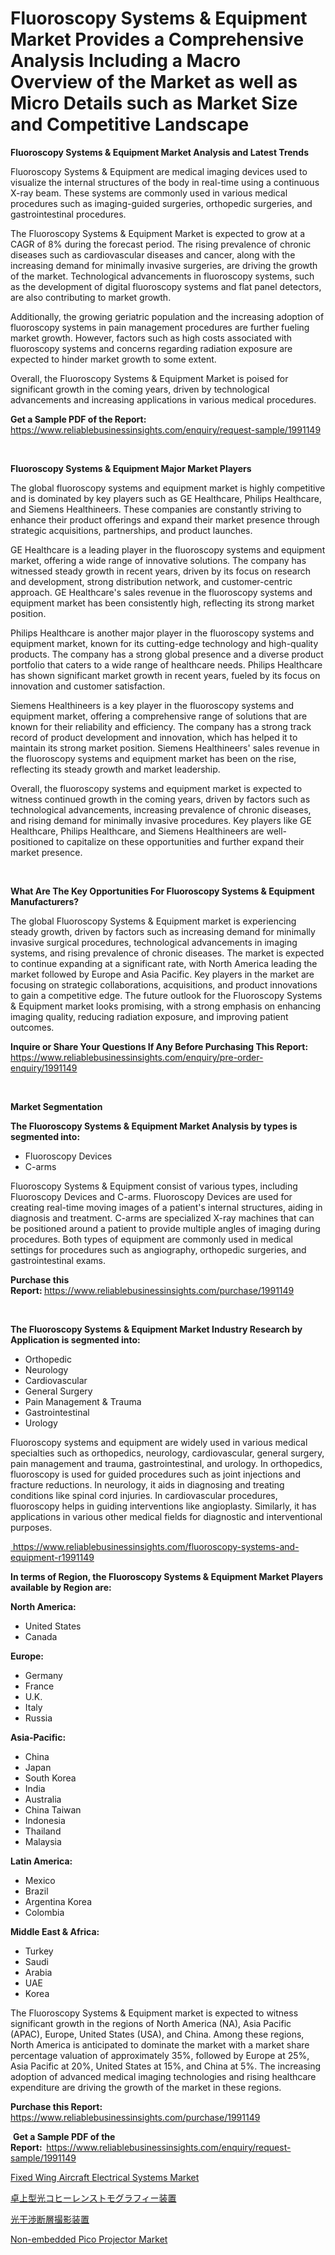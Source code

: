 <p><h1>Fluoroscopy Systems & Equipment Market Provides a Comprehensive Analysis Including a Macro Overview of the Market as well as Micro Details such as Market Size and Competitive Landscape</h1></p><p><strong>Fluoroscopy Systems & Equipment Market Analysis and Latest Trends</strong></p>
<p><p>Fluoroscopy Systems & Equipment are medical imaging devices used to visualize the internal structures of the body in real-time using a continuous X-ray beam. These systems are commonly used in various medical procedures such as imaging-guided surgeries, orthopedic surgeries, and gastrointestinal procedures.</p><p>The Fluoroscopy Systems & Equipment Market is expected to grow at a CAGR of 8% during the forecast period. The rising prevalence of chronic diseases such as cardiovascular diseases and cancer, along with the increasing demand for minimally invasive surgeries, are driving the growth of the market. Technological advancements in fluoroscopy systems, such as the development of digital fluoroscopy systems and flat panel detectors, are also contributing to market growth.</p><p>Additionally, the growing geriatric population and the increasing adoption of fluoroscopy systems in pain management procedures are further fueling market growth. However, factors such as high costs associated with fluoroscopy systems and concerns regarding radiation exposure are expected to hinder market growth to some extent.</p><p>Overall, the Fluoroscopy Systems & Equipment Market is poised for significant growth in the coming years, driven by technological advancements and increasing applications in various medical procedures.</p></p>
<p><strong>Get a Sample PDF of the Report:&nbsp;</strong> <a href="https://www.reliablebusinessinsights.com/enquiry/request-sample/1991149">https://www.reliablebusinessinsights.com/enquiry/request-sample/1991149</a></p>
<p>&nbsp;</p>
<p><strong>Fluoroscopy Systems & Equipment Major Market Players</strong></p>
<p><p>The global fluoroscopy systems and equipment market is highly competitive and is dominated by key players such as GE Healthcare, Philips Healthcare, and Siemens Healthineers. These companies are constantly striving to enhance their product offerings and expand their market presence through strategic acquisitions, partnerships, and product launches.</p><p>GE Healthcare is a leading player in the fluoroscopy systems and equipment market, offering a wide range of innovative solutions. The company has witnessed steady growth in recent years, driven by its focus on research and development, strong distribution network, and customer-centric approach. GE Healthcare's sales revenue in the fluoroscopy systems and equipment market has been consistently high, reflecting its strong market position.</p><p>Philips Healthcare is another major player in the fluoroscopy systems and equipment market, known for its cutting-edge technology and high-quality products. The company has a strong global presence and a diverse product portfolio that caters to a wide range of healthcare needs. Philips Healthcare has shown significant market growth in recent years, fueled by its focus on innovation and customer satisfaction.</p><p>Siemens Healthineers is a key player in the fluoroscopy systems and equipment market, offering a comprehensive range of solutions that are known for their reliability and efficiency. The company has a strong track record of product development and innovation, which has helped it to maintain its strong market position. Siemens Healthineers' sales revenue in the fluoroscopy systems and equipment market has been on the rise, reflecting its steady growth and market leadership.</p><p>Overall, the fluoroscopy systems and equipment market is expected to witness continued growth in the coming years, driven by factors such as technological advancements, increasing prevalence of chronic diseases, and rising demand for minimally invasive procedures. Key players like GE Healthcare, Philips Healthcare, and Siemens Healthineers are well-positioned to capitalize on these opportunities and further expand their market presence.</p></p>
<p>&nbsp;</p>
<p><strong>What Are The Key Opportunities For Fluoroscopy Systems & Equipment Manufacturers?</strong></p>
<p><p>The global Fluoroscopy Systems & Equipment market is experiencing steady growth, driven by factors such as increasing demand for minimally invasive surgical procedures, technological advancements in imaging systems, and rising prevalence of chronic diseases. The market is expected to continue expanding at a significant rate, with North America leading the market followed by Europe and Asia Pacific. Key players in the market are focusing on strategic collaborations, acquisitions, and product innovations to gain a competitive edge. The future outlook for the Fluoroscopy Systems & Equipment market looks promising, with a strong emphasis on enhancing imaging quality, reducing radiation exposure, and improving patient outcomes.</p></p>
<p><strong>Inquire or Share Your Questions If Any Before Purchasing This Report:</strong> <a href="https://www.reliablebusinessinsights.com/enquiry/pre-order-enquiry/1991149">https://www.reliablebusinessinsights.com/enquiry/pre-order-enquiry/1991149</a></p>
<p>&nbsp;</p>
<p><strong>Market Segmentation</strong></p>
<p><strong>The Fluoroscopy Systems & Equipment Market Analysis by types is segmented into:</strong></p>
<p><ul><li>Fluoroscopy Devices</li><li>C-arms</li></ul></p>
<p><p>Fluoroscopy Systems & Equipment consist of various types, including Fluoroscopy Devices and C-arms. Fluoroscopy Devices are used for creating real-time moving images of a patient's internal structures, aiding in diagnosis and treatment. C-arms are specialized X-ray machines that can be positioned around a patient to provide multiple angles of imaging during procedures. Both types of equipment are commonly used in medical settings for procedures such as angiography, orthopedic surgeries, and gastrointestinal exams.</p></p>
<p><strong>Purchase this Report:&nbsp;</strong><a href="https://www.reliablebusinessinsights.com/purchase/1991149">https://www.reliablebusinessinsights.com/purchase/1991149</a></p>
<p>&nbsp;</p>
<p><strong>The Fluoroscopy Systems & Equipment Market Industry Research by Application is segmented into:</strong></p>
<p><ul><li>Orthopedic</li><li>Neurology</li><li>Cardiovascular</li><li>General Surgery</li><li>Pain Management & Trauma</li><li>Gastrointestinal</li><li>Urology</li></ul></p>
<p><p>Fluoroscopy systems and equipment are widely used in various medical specialties such as orthopedics, neurology, cardiovascular, general surgery, pain management and trauma, gastrointestinal, and urology. In orthopedics, fluoroscopy is used for guided procedures such as joint injections and fracture reductions. In neurology, it aids in diagnosing and treating conditions like spinal cord injuries. In cardiovascular procedures, fluoroscopy helps in guiding interventions like angioplasty. Similarly, it has applications in various other medical fields for diagnostic and interventional purposes.</p></p>
<p><a href="https://www.reliablebusinessinsights.com/fluoroscopy-systems-and-equipment-r1991149">&nbsp;https://www.reliablebusinessinsights.com/fluoroscopy-systems-and-equipment-r1991149</a></p>
<p><strong>In terms of Region, the Fluoroscopy Systems & Equipment Market Players available by Region are:</strong></p>
<p>
    <p> <strong> North America: </strong>
        <ul>
            <li>United States</li>
            <li>Canada</li>
        </ul>
        </p> 
    <p> <strong> Europe: </strong>
        <ul>
            <li>Germany</li>
            <li>France</li>
            <li>U.K.</li>
            <li>Italy</li>
            <li>Russia</li>
        </ul>
        </p> 
    <p> <strong> Asia-Pacific: </strong>
        <ul>
            <li>China</li>
            <li>Japan</li>
            <li>South Korea</li>
            <li>India</li>
            <li>Australia</li>
            <li>China Taiwan</li>
            <li>Indonesia</li>
            <li>Thailand</li>
            <li>Malaysia</li>
        </ul>
        </p> 
    <p> <strong> Latin America: </strong>
        <ul>
            <li>Mexico</li>
            <li>Brazil</li>
            <li>Argentina Korea</li>
            <li>Colombia</li>
        </ul>
        </p> 
    <p> <strong> Middle East & Africa: </strong>
        <ul>
            <li>Turkey</li>
            <li>Saudi</li>
            <li>Arabia</li>
            <li>UAE</li>
            <li>Korea</li>
        </ul>
    </p>
    </p>
<p><p>The Fluoroscopy Systems & Equipment market is expected to witness significant growth in the regions of North America (NA), Asia Pacific (APAC), Europe, United States (USA), and China. Among these regions, North America is anticipated to dominate the market with a market share percentage valuation of approximately 35%, followed by Europe at 25%, Asia Pacific at 20%, United States at 15%, and China at 5%. The increasing adoption of advanced medical imaging technologies and rising healthcare expenditure are driving the growth of the market in these regions.</p></p>
<p><strong>Purchase this Report: </strong><a href="https://www.reliablebusinessinsights.com/purchase/1991149">https://www.reliablebusinessinsights.com/purchase/1991149</a></p>
<p>&nbsp;<strong>Get a Sample PDF of the Report:&nbsp;&nbsp;</strong><a href="https://www.reliablebusinessinsights.com/enquiry/request-sample/1991149">https://www.reliablebusinessinsights.com/enquiry/request-sample/1991149</a></p>
<p><strong></strong></p>
<p><p><a href="https://github.com/iprahimabdulrahmman/Market-Research-Report-List-1/blob/main/fixed-wing-aircraft-electrical-systems-market.md">Fixed Wing Aircraft Electrical Systems Market</a></p><p><a href="https://github.com/SimeonBode1/Market-Research-Report-List-1/blob/main/2567541170603.md">卓上型光コヒーレンストモグラフィー装置</a></p><p><a href="https://github.com/leigh4852023/Market-Research-Report-List-1/blob/main/8610378170602.md">光干渉断層撮影装置</a></p><p><a href="https://github.com/NaomieConner2023/Market-Research-Report-List-1/blob/main/non-embedded-pico-projector-market.md">Non-embedded Pico Projector Market</a></p></p>